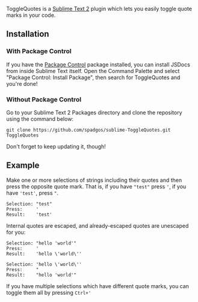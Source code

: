 ToggleQuotes is a [Sublime Text 2][sublime] plugin which lets you easily toggle quote marks in your code.

## Installation ##

### With Package Control ###

If you have the [Package Control][package_control] package installed, you can install JSDocs from inside Sublime Text itself. Open the Command Palette and select "Package Control: Install Package", then search for ToggleQuotes and you're done!

### Without Package Control ###

Go to your Sublime Text 2 Packages directory and clone the repository using the command below:

    git clone https://github.com/spadgos/sublime-ToggleQuotes.git ToggleQuotes

Don't forget to keep updating it, though!

## Example ##

Make one or more selections of strings including their quotes and then press the opposite quote mark. That is, if you have `"test"` press `'`, if you have `'test'`, press `"`.

    Selection: "test"
    Press:     '
    Result:    'test'

Internal quotes are escaped, and already-escaped quotes are unescaped for you:

    Selection: "hello 'world'"
    Press:     '
    Result:    'hello \'world\''

    Selection: 'hello \'world\''
    Press:     "
    Result:    "hello 'world'"


If you have multiple selections which have different quote marks, you can toggle them all by pressing `Ctrl+'`

[sublime]: http://www.sublimetext.com/
[package_control]: http://wbond.net/sublime_packages/package_control

